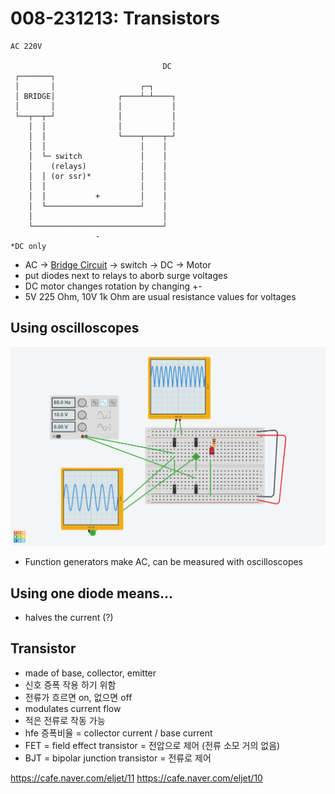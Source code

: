 # 008-231213: Transistors

```
AC 220V

                                  DC
 ┌───────┐
 │       │                   ┌─┐
 │ BRIDGE│              ┌────┴─┴────┐
 │       │              │           │
 └──┬──┬─┘              │           │
    │  │                │           │
    │  │                └────┬────┬─┘
    │  │                     │    │
    │  └─ switch             │    │
    │    (relays)            │    │
    │  │ (or ssr)*           │    │
    │  │                     │    │
    │  │           +         │    │
    │  └─────────────────────┘    │
    │                             │
    └─────────────────────────────┘
                   -
*DC only
```
- AC -> [Bridge Circuit](notes\electronics_programming\004-231207_Memory_Electronics.md)  -> switch -> DC -> Motor
- put diodes next to relays to aborb surge voltages
- DC motor changes rotation by changing +-
- 5V 225 Ohm, 10V 1k Ohm are usual resistance values for voltages

## Using oscilloscopes
![Oscilloscope in action](../../assets/oscilloscope.png)
- Function generators make AC, can be measured with oscilloscopes
  

## Using one diode means...
- halves the current (?)


## Transistor
- made of base, collector, emitter
- 신호 증폭 작용 하기 위함
- 전류가 흐르면  on, 없으면 off
- modulates current flow
- 적은 전류로 작동 가능
- hfe 증폭비율 = collector current / base current
- FET = field effect transistor = 전압으로 제어 (전류 소모 거의 없음)
- BJT = bipolar junction transistor = 전류로 제어


https://cafe.naver.com/eljet/11
https://cafe.naver.com/eljet/10